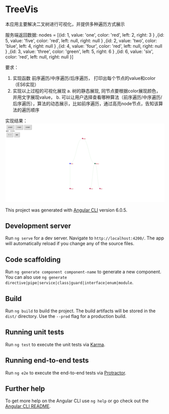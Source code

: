 # TreeVis
本应用主要解决二叉树进行可视化，并提供多种遍历方式展示

服务端返回数据:
 nodes = [{id: 1, value: 'one', color: 'red', left: 2, right: 3 }
,{id: 5, value: 'five', color: 'red', left: null, right: null }
,{id: 2, value: 'two', color: 'blue', left: 4, right: null }
,{id: 4, value: 'four', color: 'red', left: null, right: null }
,{id: 3, value: 'three', color: 'green', left: 5, right: 6 }
,{id: 6, value: 'six', color: 'red', left: null, right: null }]


要求：
1. 实现函数 前序遍历/中序遍历/后序遍历， 打印出每个节点的value和color （ES6实现）
2. 实现以上过程的可视化展现
  a. 树的静态展现, 同节点要根据color展现颜色，并用文字展现value，
  b. 可以让用户选择查看哪种算法（前序遍历/中序遍历/后序遍历），算法的动态展示，比如前序遍历，通过高亮node节点，告知该算法的遍历顺序

实现结果：
![结果截图](/src/assets/res.png)

This project was generated with [Angular CLI](https://github.com/angular/angular-cli) version 6.0.5.

## Development server

Run `ng serve` for a dev server. Navigate to `http://localhost:4200/`. The app will automatically reload if you change any of the source files.

## Code scaffolding

Run `ng generate component component-name` to generate a new component. You can also use `ng generate directive|pipe|service|class|guard|interface|enum|module`.

## Build

Run `ng build` to build the project. The build artifacts will be stored in the `dist/` directory. Use the `--prod` flag for a production build.

## Running unit tests

Run `ng test` to execute the unit tests via [Karma](https://karma-runner.github.io).

## Running end-to-end tests

Run `ng e2e` to execute the end-to-end tests via [Protractor](http://www.protractortest.org/).

## Further help

To get more help on the Angular CLI use `ng help` or go check out the [Angular CLI README](https://github.com/angular/angular-cli/blob/master/README.md).
